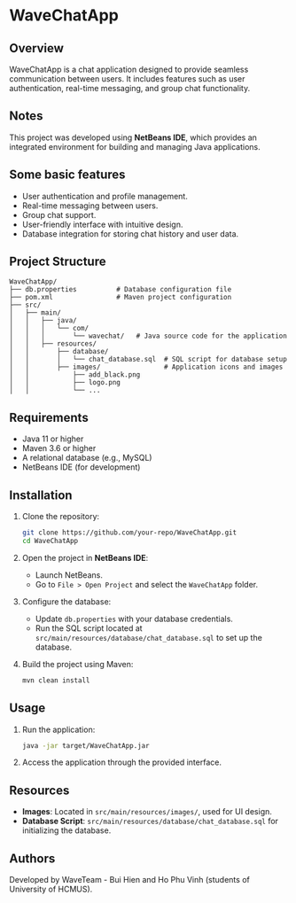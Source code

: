 # WaveChatApp

## Overview
WaveChatApp is a chat application designed to provide seamless communication between users. It includes features such as user authentication, real-time messaging, and group chat functionality.

## Notes
This project was developed using **NetBeans IDE**, which provides an integrated environment for building and managing Java applications.

##  Some basic features
- User authentication and profile management.
- Real-time messaging between users.
- Group chat support.
- User-friendly interface with intuitive design.
- Database integration for storing chat history and user data.

## Project Structure
```
WaveChatApp/
├── db.properties          # Database configuration file
├── pom.xml                # Maven project configuration
├── src/
│   ├── main/
│   │   ├── java/
│   │   │   └── com/
│   │   │       └── wavechat/   # Java source code for the application
│   │   ├── resources/
│   │       ├── database/
│   │       │   └── chat_database.sql  # SQL script for database setup
│   │       ├── images/                # Application icons and images
│   │           ├── add_black.png
│   │           ├── logo.png
│   │           └── ...
```

## Requirements
- Java 11 or higher
- Maven 3.6 or higher
- A relational database (e.g., MySQL)
- NetBeans IDE (for development)

## Installation
1. Clone the repository:
   ```bash
   git clone https://github.com/your-repo/WaveChatApp.git
   cd WaveChatApp
   ```
2. Open the project in **NetBeans IDE**:
   - Launch NetBeans.
   - Go to `File > Open Project` and select the `WaveChatApp` folder.

3. Configure the database:
   - Update `db.properties` with your database credentials.
   - Run the SQL script located at `src/main/resources/database/chat_database.sql` to set up the database.

4. Build the project using Maven:
   ```bash
   mvn clean install
   ```

## Usage
1. Run the application:
   ```bash
   java -jar target/WaveChatApp.jar
   ```
2. Access the application through the provided interface.

## Resources
- **Images**: Located in `src/main/resources/images/`, used for UI design.
- **Database Script**: `src/main/resources/database/chat_database.sql` for initializing the database.

## Authors
Developed by WaveTeam - Bui Hien and Ho Phu Vinh (students of University of HCMUS).

